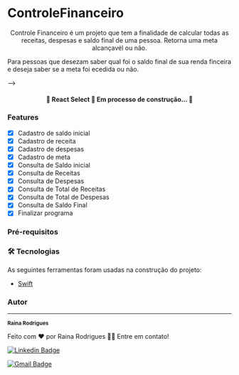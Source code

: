 # ControleFinanceiro

<p align="center">Controle Financeiro é um projeto que tem a finalidade de calcular todas as receitas, despesas e saldo final de uma pessoa. Retorna uma meta alcançavél ou nâo. </p>

<p aling="center">Para pessoas que desezam saber qual foi o saldo final de sua renda finceira e deseja saber se a meta foi ecedida ou não. </p>
 
 
<!--Tabela de conteúdos-->
<!--=================-->
<!--<!--ts-->-->
<!--   * [Sobre](# ControleFinanceiro)-->
<!--   * [Tabela de Conteudo](#tabela-de-conteudo)-->
<!--   * [Instalação](#instalacao)-->
<!--   * [Como usar](#como-usar)-->
<!--      * [Pre Requisitos](#pre-requisitos)-->
<!--      * [Local files](#local-files)-->
<!--      * [Remote files](#remote-files)-->
<!--      * [Multiple files](#multiple-files)-->
<!--      * [Combo](#combo)-->
<!--   * [Tests](#testes)-->
<!--   * [Tecnologias](#tecnologias)-->
<!--<!--te-->

<h4 align="center"> 
    🚧  React Select 🚀 Em processo de construção...  🚧
</h4>

### Features

- [x] Cadastro de saldo inicial
- [x] Cadastro de receita
- [x] Cadastro de despesas
- [x] Cadastro de meta
- [x] Consulta de Saldo inicial
- [x] Consulta de Receitas
- [x] Consulta de Despesas
- [x] Consulta de Total de Receitas
- [x] Consulta de Total de Despesas
- [x] Consulta de Saldo Final
- [x] Finalizar programa

<!--<h1 align="center">-->
<!--  <img alt="NextLevelWeek" title="#NextLevelWeek" src="./assets/banner.png" />-->
<!--</h1>-->

### Pré-requisitos

<!--Antes de começar, você vai precisar ter instalado em sua máquina as seguintes ferramentas:-->
<!--[swift](https://www.swift.org/download/). -->
<!--Além disto é bom ter um editor para trabalhar com o código como [Xcode](https://developer.apple.com/xcode/)-->
<!---->
<!--### 🎲 Rodando o Back End (servidor)-->

<!--```bash-->
<!--# Clone este repositório-->
<!--$ git clone <https://github.com/tgmarinho/nlw1>-->
<!---->
<!--# Acesse a pasta do projeto no terminal/cmd-->
<!--$ cd nlw1-->
<!---->
<!--# Vá para a pasta server-->
<!--$ cd server-->
<!---->
<!--# Instale as dependências-->
<!--$ npm install-->
<!---->
<!--# Execute a aplicação em modo de desenvolvimento-->
<!--$ npm run dev:server-->
<!---->
<!--# O servidor inciará na porta:3333 - acesse <http://localhost:3333>-->
<!--```-->

### 🛠 Tecnologias

As seguintes ferramentas foram usadas na construção do projeto:

- [Swift](https://www.swift.org/documentation/)

### Autor
---

<!--<a href="https://blog.rocketseat.com.br/author/thiago/">-->
<!-- <img style="border-radius: 50%;" src="https://avatars3.githubusercontent.com/u/380327?s=460&u=61b426b901b8fe02e12019b1fdb67bf0072d4f00&v=4" width="100px;" alt=""/>-->
<!-- <br />-->
 <sub><b>Raina Rodrigues</b></sub></a> 
<!-- <a href="https://blog.rocketseat.com.br/author/thiago//" title="Rocketseat">🚀</a>-->


Feito com ❤️ por Raina Rodrigues 👋🏽 Entre em contato!


[![Linkedin Badge](https://www.linkedin.com/in/raina-rodrigues-de-lima-a49242191/)](https://www.linkedin.com/in/rainarodrigues/)

[![Gmail Badge](https://www.linkedin.com/in/raina-rodrigues-de-lima-a49242191/)](mailto:rainarodrigues@gmail.com)
